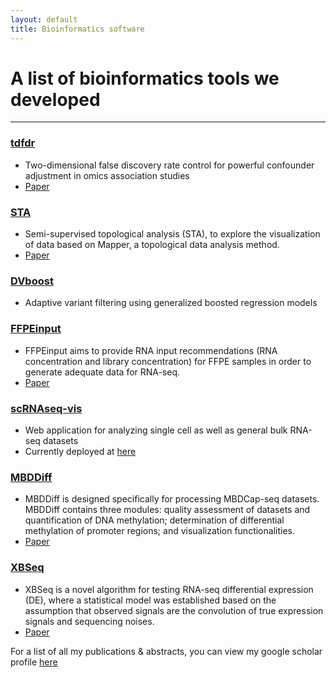 ```yaml
---
layout: default
title: Bioinformatics software
---
```


# A list of bioinformatics tools we developed
----------------------------------------------

### [tdfdr](https://github.com/jchen1981/tdfdr)

- Two-dimensional false discovery rate control for powerful confounder adjustment in omics association studies
- [Paper](https://genomebiology.biomedcentral.com/articles/10.1186/s13059-021-02418-8)

### [STA](https://github.com/TianshuFeng/STA)

- Semi-supervised topological analysis (STA), to explore the visualization of data based on Mapper, a topological data analysis method. 
- [Paper](https://ieeexplore.ieee.org/abstract/document/8888210)

### [DVboost](https://github.com/Liuy12/DVboost)

- Adaptive variant filtering using generalized boosted regression models

### [FFPEinput](https://github.com/Liuy12/FFPEinput)

- FFPEinput aims to provide RNA input recommendations (RNA concentration and library concentration) for FFPE samples in order to generate adequate data for RNA-seq. 
- [Paper](https://link.springer.com/article/10.1186/s12920-022-01355-0)

### [scRNAseq-vis](https://github.com/Liuy12/scRNA-seqVis)

- Web application for analyzing single cell as well as general bulk RNA-seq datasets
- Currently deployed at [here](https://yuanhangliu.shinyapps.io/scRNAseq-Vis/)

### [MBDDiff](https://github.com/Liuy12/MBDDiff)

- MBDDiff is designed specifically for processing MBDCap-seq datasets. MBDDiff contains three modules: quality assessment of datasets and quantification of DNA methylation; determination of differential methylation of promoter regions; and visualization functionalities.
- [Paper](https://ieeexplore.ieee.org/abstract/document/7359683)

### [XBSeq](https://github.com/Liuy12/XBSeq)

- XBSeq is a novel algorithm for testing RNA-seq differential expression (DE), where a statistical model was established based on the assumption that observed signals are the convolution of true expression signals and sequencing noises. 
- [Paper](https://bmcbioinformatics.biomedcentral.com/articles/10.1186/s12859-017-1803-9)

For a list of all my publications & abstracts, you can view my google scholar profile [here](https://scholar.google.com/citations?user=KB7SiiwAAAAJ&hl=en)







